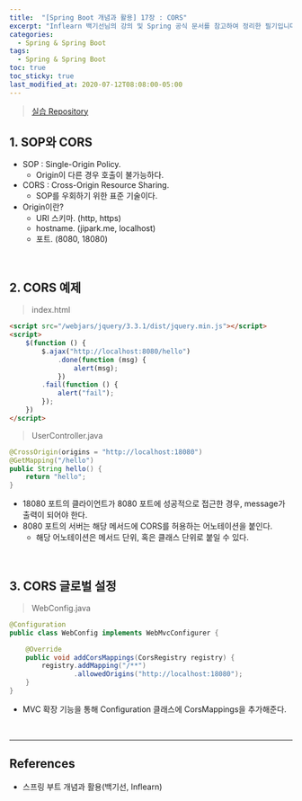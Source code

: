 ```yaml
---
title:  "[Spring Boot 개념과 활용] 17장 : CORS"
excerpt: "Inflearn 백기선님의 강의 및 Spring 공식 문서를 참고하여 정리한 필기입니다."
categories:
  - Spring & Spring Boot
tags:
  - Spring & Spring Boot
toc: true
toc_sticky: true
last_modified_at: 2020-07-12T08:08:00-05:00
---
```


> [실습 Repository](https://github.com/xlffm3/spring-learning-test/tree/inflearn-boot)

## 1. SOP와 CORS

* SOP : Single-Origin Policy.
  * Origin이 다른 경우 호출이 불가능하다.
* CORS : Cross-Origin Resource Sharing.
  * SOP를 우회하기 위한 표준 기술이다.
* Origin이란?
  * URI 스키마. (http, https)
  * hostname. (jipark.me, localhost)
  * 포트. (8080, 18080)

<br>

## 2. CORS 예제

> index.html

```html
<script src="/webjars/jquery/3.3.1/dist/jquery.min.js"></script>
<script>
    $(function () {
        $.ajax("http://localhost:8080/hello")
            .done(function (msg) {
                alert(msg);
            })
        .fail(function () {
            alert("fail");
        });
    })
</script>
```

> UserController.java

```java
@CrossOrigin(origins = "http://localhost:18080")
@GetMapping("/hello")
public String hello() {
    return "hello";
}
```

* 18080 포트의 클라이언트가 8080 포트에 성공적으로 접근한 경우, message가 출력이 되어야 한다.
* 8080 포트의 서버는 해당 메서드에 CORS를 허용하는 어노테이션을 붙인다.
  * 해당 어노테이션은 메서드 단위, 혹은 클래스 단위로 붙일 수 있다.

<br>

## 3. CORS 글로벌 설정

> WebConfig.java

```java
@Configuration
public class WebConfig implements WebMvcConfigurer {

    @Override
    public void addCorsMappings(CorsRegistry registry) {
        registry.addMapping("/**")
                .allowedOrigins("http://localhost:18080");
    }
}
```

* MVC 확장 기능을 통해 Configuration 클래스에 CorsMappings을 추가해준다.

<br>

---

## References

* 스프링 부트 개념과 활용(백기선, Inflearn)
